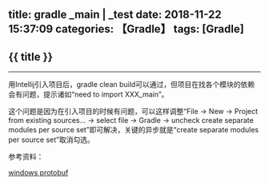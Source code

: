 title: gradle _main | _test
date: 2018-11-22 15:37:09
categories: 【Gradle】
tags: [Gradle]
---
## {{ title }} ##

---

用Intellij引入项目后，gradle clean build可以通过，但项目在找各个模块的依赖会有问题，提示诸如“need to import XXX_main”。

这个问题是因为在引入项目的时候有问题，可以这样调整“File -> New -> Project from existing sources... -> select file -> Gradle -> uncheck create separate modules per source set”即可解决，关键的异步就是“create separate modules per source set”取消勾选。

参考资料：

[windows protobuf](https://stackoverflow.com/questions/37018567/why-my-gradle-projects-creates-separated-modules-for-main-and-test-in-intellij-i)